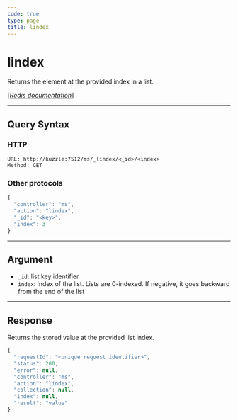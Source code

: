 ```yaml
---
code: true
type: page
title: lindex
---
```


# lindex



Returns the element at the provided index in a list.

[[_Redis documentation_]](https://redis.io/commands/lindex)

---

## Query Syntax

### HTTP

```http
URL: http://kuzzle:7512/ms/_lindex/<_id>/<index>
Method: GET
```

### Other protocols

```js
{
  "controller": "ms",
  "action": "lindex",
  "_id": "<key>",
  "index": 3
}
```

---

## Argument

- `_id`: list key identifier
- `index`: index of the list. Lists are 0-indexed. If negative, it goes backward from the end of the list

---

## Response

Returns the stored value at the provided list index.

```javascript
{
  "requestId": "<unique request identifier>",
  "status": 200,
  "error": null,
  "controller": "ms",
  "action": "lindex",
  "collection": null,
  "index": null,
  "result": "value"
}
```

